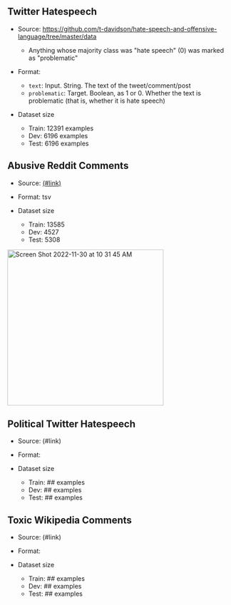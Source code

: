 ## Twitter Hatespeech
* Source: https://github.com/t-davidson/hate-speech-and-offensive-language/tree/master/data
  * Anything whose majority class was "hate speech" (0) was marked as "problematic"

* Format:
  * `text`: Input. String. The text of the tweet/comment/post
  * `problematic`: Target. Boolean, as 1 or 0. Whether the text is problematic (that is, whether it is hate speech)

* Dataset size
  * Train: 12391 examples
  * Dev: 6196 examples
  * Test: 6196 examples

## Abusive Reddit Comments
* Source: [(#link)](https://zenodo.org/record/4881008#.Y4S1XexBy3K )

* Format: tsv

* Dataset size
  * Train: 13585
  * Dev: 4527
  * Test: 5308

<img width="350" alt="Screen Shot 2022-11-30 at 10 31 45 AM" src="https://user-images.githubusercontent.com/104866320/204693384-43d52be0-a557-4be8-80da-5bab6e3068fe.png">

## Political Twitter Hatespeech
* Source: (#link)

* Format:

* Dataset size
  * Train: ## examples
  * Dev: ## examples
  * Test: ## examples

## Toxic Wikipedia Comments
* Source: (#link)

* Format:

* Dataset size
  * Train: ## examples
  * Dev: ## examples
  * Test: ## examples
